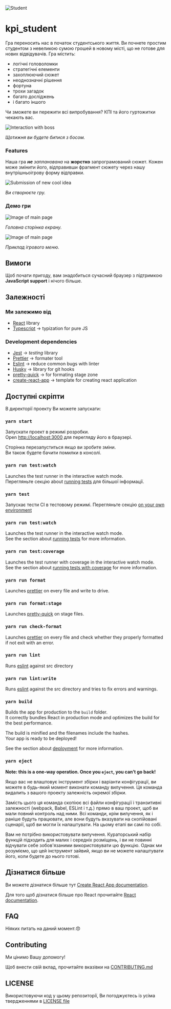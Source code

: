 ![Student](readme_images/student.png)

# kpi_student

Гра переносить нас в початок студентського життя. Ви почнете простим студентом з невеликою сумою грошей в новому місті, що не готове для нових відвідувачів.
Гра містить:

- логічні головоломки
- стратегічні елементи
- захоплюючий сюжет
- неоднозначні рішення
- фортуна
- трохи загадок
- багато досліджень
- і багато іншого

Чи зможете ви пережити всі випробування? КПІ та його гуртожитки чекають вас.

![Interaction with boss](readme_images/boss.svg)

_Щотижня ви будете битися з босом._

### Features

Наша гра _**не** запланована_ на **жорстко** запрограмований сюжет. Кожен може змінити його, відправивши фрагмент сюжету через нашу внутрішньоігрову форму відправки.

![Submission of new cool idea](readme_images/ideaForm.svg)

_Ви створюєте гру._

### Демо гри

![Image of main page](readme_images/main.svg)

_Головна сторінка екрану._

![Image of main page](readme_images/menu.svg)

_Приклад ігрового меню._

## Вимоги

Щоб почати пригоду, вам знадобиться сучасний браузер з підтримкою **JavaScript support** і нічого більше.

## Залежностi

### Ми залежимо вiд

- [React](https://reactjs.org/) library
- [Typescript](https://www.typescriptlang.org/) -> typization for pure JS

### Development dependencies

- [Jest](https://jestjs.io/) -> _testing_ library
- [Prettier](https://prettier.io/) -> formater tool
- [Eslint](https://eslint.org/) -> reduce common bugs with linter
- [Husky](https://typicode.github.io/husky/#/) -> library for git hooks
- [pretty-quick](https://www.npmjs.com/package/pretty-quick) -> for formating stage zone
- [create-react-app](https://create-react-app.dev/docs/adding-typescript/) -> template for creating react application

## Доступнi скрiпти

В директорiї проекту Ви можете запускати:

### `yarn start`

Запускати проект в режимi розробки.\
Open [http://localhost:3000](http://localhost:3000) для перегляду його в браузерi.

Сторiнка перезапуститься якщо ви зробите змiни.\
Ви також будете бачити помилки в консолi.

### `yarn run test:watch`

Launches the test runner in the interactive watch mode.\
Перегляньте секцiю about [running tests](https://facebook.github.io/create-react-app/docs/running-tests) для бiльшої iнформацiї.

### `yarn test`

Запускає тести CI в тестовому режимi. Перегляньте секцiю [on your own environment](https://create-react-app.dev/docs/running-tests/#linux-macos-bash)

### `yarn run test:watch`

Launches the test runner in the interactive watch mode.\
See the section about [running tests](https://facebook.github.io/create-react-app/docs/running-tests) for more information.

### `yarn run test:coverage`

Launches the test runner with coverage in the interactive watch mode.\
See the section about [running tests with coverage](https://create-react-app.dev/docs/running-tests/#coverage-reporting) for more information.

### `yarn run format`

Launches [prettier](https://prettier.io/) on every file and write to drive.

### `yarn run format:stage`

Launches [pretty-quick](https://www.npmjs.com/package/pretty-quick) on stage files.

### `yarn run check-format`

Launches [prettier](https://prettier.io/) on every file and check whether they properly formatted if not exit with an error.

### `yarn run lint`

Runs [eslint](https://eslint.org/) against src directory

### `yarn run lint:write`

Runs [eslint](https://eslint.org/) against the src directory and tries to fix errors and warnings.

### `yarn build`

Builds the app for production to the `build` folder.\
It correctly bundles React in production mode and optimizes the build for the best performance.

The build is minified and the filenames include the hashes.\
Your app is ready to be deployed!

See the section about [deployment](https://facebook.github.io/create-react-app/docs/deployment) for more information.

### `yarn eject`

**Note: this is a one-way operation. Once you `eject`, you can’t go back!**

Якщо вас не влаштовує інструмент збірки і варіанти конфігурації, ви можете в будь-який момент виконати команду вилучення. Ця команда видалить з вашого проекту залежність окремої збірки.

Замість цього ця команда скопіює всі файли конфігурації і транзитивні залежності (webpack, Babel, ESLint і т.д.) прямо в ваш проект, щоб ви мали повний контроль над ними. Всі команди, крім вилучення, як і раніше будуть працювати, але вони будуть вказувати на скопійовані сценарії, щоб ви могли їх налаштувати. На цьому етапі ви самі по собі.

Вам не потрібно використовувати вилучення. Кураторський набір функцій підходить для малих і середніх розміщень, і ви не повинні відчувати себе зобов'язаними використовувати цю функцію. Однак ми розуміємо, що цей інструмент зайвий, якщо ви не можете налаштувати його, коли будете до нього готові.

## Дiзнатися бiльше

Ви можете дiзнатися бiльше тут [Create React App documentation](https://facebook.github.io/create-react-app/docs/getting-started).

Для того щоб дiзнатися бiльше про React прочитайте [React documentation](https://reactjs.org/).

## FAQ

Нiяких питать на даний момент.:disappointed:

## Contributing

Ми цiнимо Вашу допомогу!

Щоб внести свій вклад, прочитайте вказівки на [CONTRIBUTING.md](CONTRIBUTING.md)

## LICENSE

Використовуючи код у цьому репозиторiї, Ви погоджуєтесь із усіма твердженнями в [LICENSE file](LICENSE)
